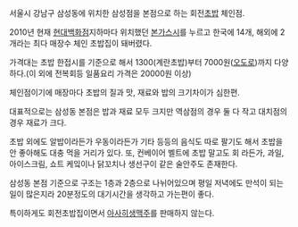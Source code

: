 서울시 강남구 삼성동에 위치한 삼성점을 본점으로 하는 회전[초밥](%EC%B4%88%EB%B0%A5.md) 체인점.

2010년 현재 [현대백화점](%ED%98%84%EB%8C%80%EB%B0%B1%ED%99%94%EC%A0%90.md)지하마다 위치했던
[본가스시](%EB%B3%B8%EA%B0%80%EC%8A%A4%EC%8B%9C.md)를 누르고 한국에 14개, 해외에 2개라는 최다
매장수 체인 초밥집이 돼버렸다.

가격대는 초밥 한접시를 기준으로 해서 1300(계란초밥)부터
7000원([오도로](%EC%98%A4%EB%8F%84%EB%A1%9C.md))까지 다양하다.(이 외에 전복회등 일품요리 가격은
20000원 이상)

체인점이기에 매장마다 초밥의 질과 맛, 재료와 밥의 크기차이가 심한편.

대표적으로는 삼성동 본점은 밥과 재료 모두 크지만 역삼점의 경우 둘 다 작고 대치점의 경우 재료가 크다.

초밥 외에도 알밥이라든가 우동이라든가 기타 등등의 음식도 따로 팔기도 해서 초밥을 안 좋아해도 대충 먹을 거리가 있다. 또, 컨베이어 벨트에
초밥 말고도 회 라든가, 과일, 아이스크림, 쇼트 케잌이나 닭꼬치나 생선구이 같은 술안주도 존재한다.

삼성동 본점 기준으로 구조는 1층과 2층으로 나뉘어있으며 평일 저녁에도 만석이 되는 일이 많은지라 20분정도의 대기시간을 생각하고 가는편이
좋다.

특이하게도 회전초밥집이면서 [아사히생맥주](%EC%95%84%EC%82%AC%ED%9E%88%20%EC%83%9D%EB%A7%A5%EC%A3%BC.md)를 판매하지
않는다.

